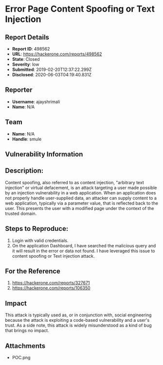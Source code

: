 # Error Page Content Spoofing or Text Injection 

## Report Details
- **Report ID**: 498562
- **URL**: https://hackerone.com/reports/498562
- **State**: Closed
- **Severity**: low
- **Submitted**: 2019-02-20T12:37:22.299Z
- **Disclosed**: 2020-06-03T04:19:40.831Z

## Reporter
- **Username**: ajayshrimali
- **Name**: N/A

## Team
- **Name**: N/A
- **Handle**: smule

## Vulnerability Information
Description:
--------------


Content spoofing, also referred to as content injection, "arbitrary text injection" or virtual defacement, is an attack targeting a user made possible by an injection vulnerability in a web application. When an application does not properly handle user-supplied data, an attacker can supply content to a web application, typically via a parameter value, that is reflected back to the user. This presents the user with a modified page under the context of the trusted domain.

Steps to Reproduce:
---------------------
  1. Login with valid credentials.
  2. On the application Dashboard, I have searched the malicious query and it will result in the error or data not found. I have leveraged this issue to content spoofing or Text injection attack.


For the Reference
---------------------
1) https://hackerone.com/reports/327671
2) https://hackerone.com/reports/106350

## Impact

This attack is typically used as, or in conjunction with, social engineering because the attack is exploiting a code-based vulnerability and a user's trust. As a side note, this attack is widely misunderstood as a kind of bug that brings no impact.

## Attachments
- POC.png
